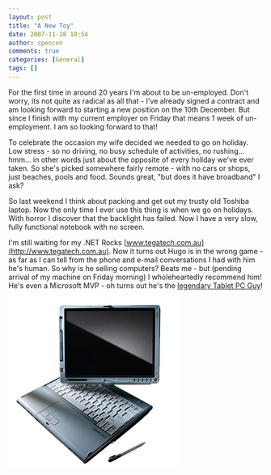 ```yaml
---
layout: post
title: "A New Toy"
date: 2007-11-28 10:54
author: spencen
comments: true
categories: [General]
tags: []
---
```



For the first time in around 20 years I'm about to be un-employed. Don't worry, its not quite as radical as all that - I've already signed a contract and am looking forward to starting a new position on the 10th December. But since I finish with my current employer on Friday that means 1 week of un-employment. I am so looking forward to that! 

To celebrate the occasion my wife decided we needed to go on holiday. Low stress - so no driving, no busy schedule of activities, no rushing... hmm... in other words just about the opposite of every holiday we've ever taken. So she's picked somewhere fairly remote - with no cars or shops, just beaches, pools and food. Sounds great, "but does it have broadband" I ask? 

So last weekend I think about packing and get out my trusty old Toshiba laptop. Now the only time I ever use this thing is when we go on holidays. With horror I discover that the backlight has failed. Now I have a very slow, fully functional notebook with no screen. 

I'm still waiting for my .NET Rocks [www.tegatech.com.au](http://www.tegatech.com.au). Now it turns out Hugo is in the wrong game - as far as I can tell from the phone and e-mail conversations I had with him he's human. So why is he selling computers? Beats me - but (pending arrival of my machine on Friday morning) I wholeheartedly recommend him! He's even a Microsoft MVP - oh turns out he's the <a href="https://mvp.support.microsoft.com/default.aspx/profile=5CFB3DCD-DAAA-41B6-ABB1-8763CCAB9711" target="_blank">legendary Tablet PC Guy</a>!
 

![T4220S](/images/T4220S.png)


